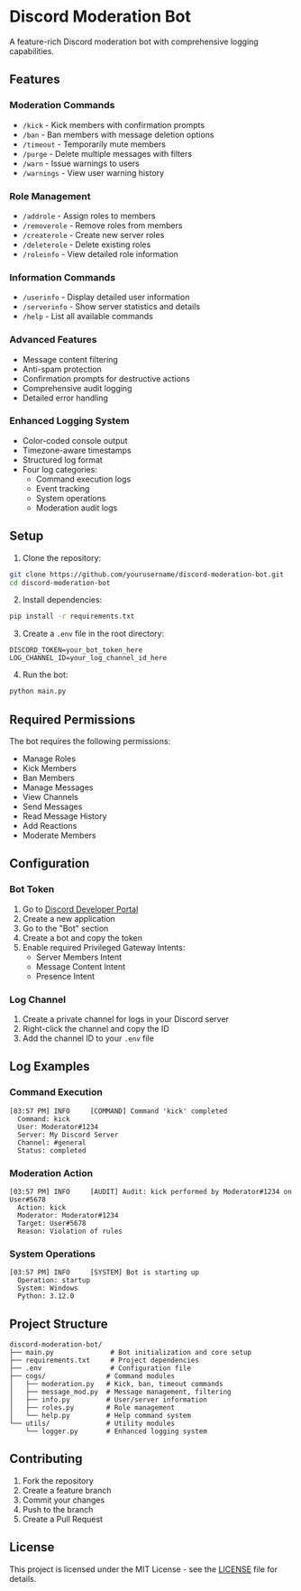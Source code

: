 # Discord Moderation Bot

A feature-rich Discord moderation bot with comprehensive logging capabilities.

## Features

### Moderation Commands
- `/kick` - Kick members with confirmation prompts
- `/ban` - Ban members with message deletion options
- `/timeout` - Temporarily mute members
- `/purge` - Delete multiple messages with filters
- `/warn` - Issue warnings to users
- `/warnings` - View user warning history

### Role Management
- `/addrole` - Assign roles to members
- `/removerole` - Remove roles from members
- `/createrole` - Create new server roles
- `/deleterole` - Delete existing roles
- `/roleinfo` - View detailed role information

### Information Commands
- `/userinfo` - Display detailed user information
- `/serverinfo` - Show server statistics and details
- `/help` - List all available commands

### Advanced Features
- Message content filtering
- Anti-spam protection
- Confirmation prompts for destructive actions
- Comprehensive audit logging
- Detailed error handling

### Enhanced Logging System
- Color-coded console output
- Timezone-aware timestamps
- Structured log format
- Four log categories:
  - Command execution logs
  - Event tracking
  - System operations
  - Moderation audit logs

## Setup

1. Clone the repository:
```bash
git clone https://github.com/yourusername/discord-moderation-bot.git
cd discord-moderation-bot
```

2. Install dependencies:
```bash
pip install -r requirements.txt
```

3. Create a `.env` file in the root directory:
```env
DISCORD_TOKEN=your_bot_token_here
LOG_CHANNEL_ID=your_log_channel_id_here
```

4. Run the bot:
```bash
python main.py
```

## Required Permissions

The bot requires the following permissions:
- Manage Roles
- Kick Members
- Ban Members
- Manage Messages
- View Channels
- Send Messages
- Read Message History
- Add Reactions
- Moderate Members

## Configuration

### Bot Token
1. Go to [Discord Developer Portal](https://discord.com/developers/applications)
2. Create a new application
3. Go to the "Bot" section
4. Create a bot and copy the token
5. Enable required Privileged Gateway Intents:
   - Server Members Intent
   - Message Content Intent
   - Presence Intent

### Log Channel
1. Create a private channel for logs in your Discord server
2. Right-click the channel and copy the ID
3. Add the channel ID to your `.env` file

## Log Examples

### Command Execution
```
[03:57 PM] INFO     [COMMAND] Command 'kick' completed
  Command: kick
  User: Moderator#1234
  Server: My Discord Server
  Channel: #general
  Status: completed
```

### Moderation Action
```
[03:57 PM] INFO     [AUDIT] Audit: kick performed by Moderator#1234 on User#5678
  Action: kick
  Moderator: Moderator#1234
  Target: User#5678
  Reason: Violation of rules
```

### System Operations
```
[03:57 PM] INFO     [SYSTEM] Bot is starting up
  Operation: startup
  System: Windows
  Python: 3.12.0
```

## Project Structure
```
discord-moderation-bot/
├── main.py              # Bot initialization and core setup
├── requirements.txt     # Project dependencies
├── .env                 # Configuration file
├── cogs/               # Command modules
│   ├── moderation.py   # Kick, ban, timeout commands
│   ├── message_mod.py  # Message management, filtering
│   ├── info.py         # User/server information
│   ├── roles.py        # Role management
│   └── help.py         # Help command system
└── utils/              # Utility modules
    └── logger.py       # Enhanced logging system
```

## Contributing

1. Fork the repository
2. Create a feature branch
3. Commit your changes
4. Push to the branch
5. Create a Pull Request

## License

This project is licensed under the MIT License - see the [LICENSE](LICENSE) file for details.